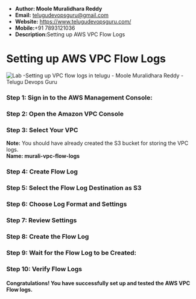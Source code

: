 + <b>Author: Moole Muralidhara Reddy</b></br>
+ <b>Email:</b> telugudevopsguru@gmail.com</br>
+ <b>Website:</b> https://www.telugudevopsguru.com/</br>
+ <b>Mobile:</b>+91 7893121036</br>
+ <b>Description:</b>Setting up AWS VPC Flow Logs</br>

# Setting up AWS VPC Flow Logs
![Lab -Setting up VPC flow logs in telugu - Moole Muralidhara Reddy - Telugu Devops Guru](https://github.com/telugudevopsguru/AWS-Networking-5-Days-Practical-Live-Workshop/blob/b6869a87e51e721d6f618df71b44cae94ef5367a/Day%201-%20%20AWS%20VPC%20Overview/Images/Lab%20-Setting%20up%20VPC%20flow%20logs%20in%20telugu%20-%20Moole%20Muralidhara%20Reddy%20-%20Telugu%20Devops%20Guru.png)

### Step 1: Sign in to the AWS Management Console:
### Step 2: Open the Amazon VPC Console
### Step 3: Select Your VPC
**Note:** You should have already created the S3 bucket for storing the VPC logs.<br>
**Name: murali-vpc-flow-logs**
### Step 4: Create Flow Log
### Step 5: Select the Flow Log Destination as S3
### Step 6: Choose Log Format and Settings
### Step 7: Review Settings
### Step 8: Create the Flow Log
### Step 9: Wait for the Flow Log to be Created:
### Step 10: Verify Flow Logs

#### Congratulations! You have successfully set up and tested the AWS VPC Flow logs.
